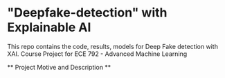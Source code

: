 # "Deepfake-detection" with Explainable AI
This repo contains the code, results, models for Deep Fake detection with XAI. Course Project for ECE 792 - Advanced Machine Learning

** Project Motive and Description **
